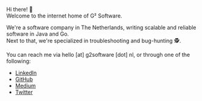 ---
---

Hi there! 👋   
Welcome to the internet home of G² Software.

We're a software company in The Netherlands, writing scalable and reliable software in Java and Go.  
Next to that, we're specialized in troubleshooting and bug-hunting 🕵️. 

You can reach me via hello [at] g2software [dot] nl, or through one of the following:

- [LinkedIn](linkedin.com/in/geertgerritsen/)
- [GitHub](github.com/ggerritsen)
- [Medium](medium.com/@ggerritsen)
- [Twitter](twitter.com/gehgerritsen)
